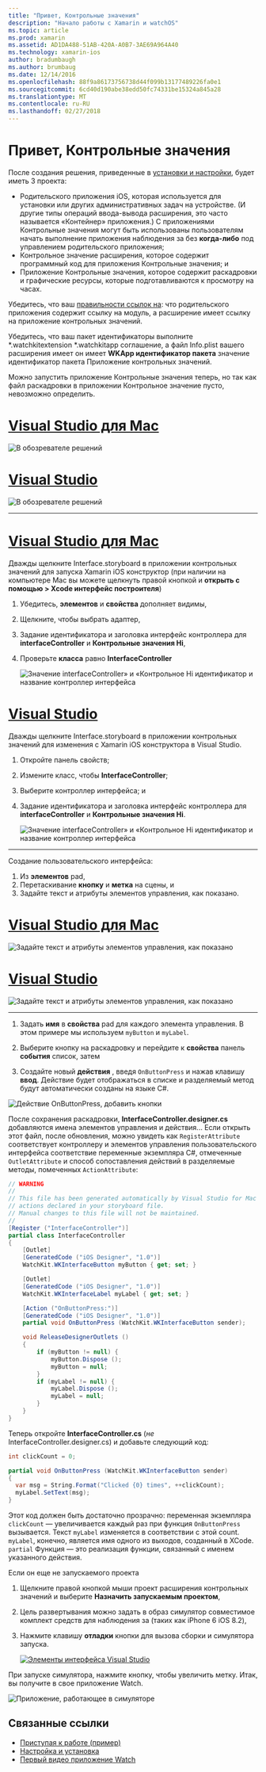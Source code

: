 ```yaml
---
title: "Привет, Контрольные значения"
description: "Начало работы с Xamarin и watchOS"
ms.topic: article
ms.prod: xamarin
ms.assetid: AD1DA488-51AB-420A-A0B7-3AE69A964A40
ms.technology: xamarin-ios
author: bradumbaugh
ms.author: brumbaug
ms.date: 12/14/2016
ms.openlocfilehash: 88f9a86173756738d44f099b13177489226fa0e1
ms.sourcegitcommit: 6cd40d190abe38edd50fc74331be15324a845a28
ms.translationtype: MT
ms.contentlocale: ru-RU
ms.lasthandoff: 02/27/2018
---
```

# <a name="hello-watch"></a>Привет, Контрольные значения

После создания решения, приведенные в [установки и настройки](~/ios/watchos/get-started/installation.md), будет иметь 3 проекта:

- Родительского приложения iOS, которая используется для установки или других административных задач на устройстве. (И другие типы операций ввода-вывода расширения, это часто называется «Контейнер» приложения.) С приложениями Контрольные значения могут быть использованы пользователям начать выполнение приложения наблюдения за без **когда-либо** под управлением родительского приложения;
- Контрольное значение расширения, которое содержит программный код для приложения Контрольные значения; и
- Приложение Контрольные значения, которое содержит раскадровки и графические ресурсы, которые подготавливаются к просмотру на часах.

Убедитесь, что ваш [правильности ссылок на](~/ios/watchos/get-started/project-references.md): что родительского приложения содержит ссылку на модуль, а расширение имеет ссылку на приложение контрольных значений.

Убедитесь, что ваш пакет идентификаторы выполните \*.watchkitextension \*.watchkitapp соглашение, а файл Info.plist вашего расширения имеет он имеет **WKApp идентификатор пакета** значение идентификатор пакета Приложение контрольных значений.

Можно запустить приложение Контрольные значения теперь, но так как файл раскадровки в приложении Контрольное значение пусто, невозможно определить.

# <a name="visual-studio-for-mactabvsmac"></a>[Visual Studio для Mac](#tab/vsmac)

![](hello-watch-images/projectstructure.png "В обозревателе решений")

# <a name="visual-studiotabvswin"></a>[Visual Studio](#tab/vswin)

![](hello-watch-images/vs-projectstructure.png "В обозревателе решений")

-----

# <a name="visual-studio-for-mactabvsmac"></a>[Visual Studio для Mac](#tab/vsmac)
    
Дважды щелкните Interface.storyboard в приложении контрольных значений для запуска Xamarin iOS конструктор (при наличии на компьютере Mac вы можете щелкнуть правой кнопкой и **открыть с помощью > Xcode интерфейс построителя**)


1.  Убедитесь, **элементов** и **свойства** дополняет видимы,
1.  Щелкните, чтобы выбрать адаптер,
1.  Задание идентификатора и заголовка интерфейс контроллера для **interfaceController** и **Контрольные значения Hi**,
1.  Проверьте **класса** равно **InterfaceController**

    ![](hello-watch-images/interfacecontrollerattributes.png "Значение interfaceController» и «Контрольное Hi идентификатор и название контроллер интерфейса")

# <a name="visual-studiotabvswin"></a>[Visual Studio](#tab/vswin)

Дважды щелкните Interface.storyboard в приложении контрольных значений для изменения с Xamarin iOS конструктора в Visual Studio.

1.  Откройте панель свойств;
1.  Измените класс, чтобы **InterfaceController**;
1.  Выберите контроллер интерфейса; и
1.  Задание идентификатора и заголовка интерфейс контроллера для **interfaceController** и **Контрольные значения Hi**.

    ![](hello-watch-images/vs-interfacecontrollerattributes.png "Значение interfaceController» и «Контрольное Hi идентификатор и название контроллер интерфейса")

-----


Создание пользовательского интерфейса:

1. Из **элементов** pad,
1. Перетаскивание **кнопку** и **метка** на сцены, и
1. Задайте текст и атрибуты элементов управления, как показано.

# <a name="visual-studio-for-mactabvsmac"></a>[Visual Studio для Mac](#tab/vsmac)

![](hello-watch-images/draganddrop.png "Задайте текст и атрибуты элементов управления, как показано")

# <a name="visual-studiotabvswin"></a>[Visual Studio](#tab/vswin)

![](hello-watch-images/vs-draganddrop.png "Задайте текст и атрибуты элементов управления, как показано")

-----

1. Задать **имя** в **свойства** pad для каждого элемента управления. В этом примере мы используем `myButton` и `myLabel`.

1. Выберите кнопку на раскадровку и перейдите к **свойства** панель **события** список, затем

1. Создайте новый **действия** , введя `OnButtonPress` и нажав клавишу **ввод**.
  Действие будет отображаться в списке и разделяемый метод будут автоматически созданы на языке C#.

![](hello-watch-images/buttonaction.png "Действие OnButtonPress, добавить кнопки")

После сохранения раскадровки, **InterfaceController.designer.cs** добавляются имена элементов управления и действия... Если открыть этот файл, после обновления, можно увидеть как `RegisterAttribute` соответствует контроллеру и элементов управления пользовательского интерфейса соответствие переменные экземпляра C#, отмеченные `OutletAttribute` и способ сопоставления действий в разделяемые методы, помеченных `ActionAttribute`:

```csharp
// WARNING
//
// This file has been generated automatically by Visual Studio for Mac from the outlets and
// actions declared in your storyboard file.
// Manual changes to this file will not be maintained.
//
[Register ("InterfaceController")]
partial class InterfaceController
{
    [Outlet]
    [GeneratedCode ("iOS Designer", "1.0")]
    WatchKit.WKInterfaceButton myButton { get; set; }

    [Outlet]
    [GeneratedCode ("iOS Designer", "1.0")]
    WatchKit.WKInterfaceLabel myLabel { get; set; }

    [Action ("OnButtonPress:")]
    [GeneratedCode ("iOS Designer", "1.0")]
    partial void OnButtonPress (WatchKit.WKInterfaceButton sender);

    void ReleaseDesignerOutlets ()
    {
        if (myButton != null) {
            myButton.Dispose ();
            myButton = null;
        }
        if (myLabel != null) {
            myLabel.Dispose ();
            myLabel = null;
        }
    }
}
```

Теперь откройте **InterfaceController.cs** (*не* InterfaceController.designer.cs) и добавьте следующий код:

```csharp
int clickCount = 0;

partial void OnButtonPress (WatchKit.WKInterfaceButton sender)
{
  var msg = String.Format("Clicked {0} times", ++clickCount);
  myLabel.SetText(msg);
}

```

Этот код должен быть достаточно прозрачно: переменная экземпляра `clickCount` — увеличивается каждый раз при функция `OnButtonPress` вызывается. Текст `myLabel` изменяется в соответствии с этой count. `myLabel`, конечно, является имя одного из выходов, созданный в XCode. `partial` Функция — это реализация функции, связанный с именем указанного действия.

Если он еще не запускаемого проекта

1. Щелкните правой кнопкой мыши проект расширения контрольных значений и выберите **Назначить запускаемым проектом**,

1. Цель развертывания можно задать в образ симулятор совместимое комплект средств для наблюдения за (таких как iPhone 6 iOS 8.2),

1. Нажмите клавишу **отладки** кнопки для вызова сборки и симулятора запуска.

    [ ![](hello-watch-images/readytodebug-sml.png "Элементы интерфейса Visual Studio")](hello-watch-images/readytodebug.png)

При запуске симулятора, нажмите кнопку, чтобы увеличить метку.
Итак, вы получите в свое приложение Watch.

![](hello-watch-images/running.png "Приложение, работающее в симуляторе")


## <a name="related-links"></a>Связанные ссылки

- [Приступая к работе (пример)](https://developer.xamarin.com/samples/monotouch/WatchKit/GettingStarted/)
- [Настройка и установка](~/ios/watchos/get-started/installation.md)
- [Первый видео приложение Watch](http://blog.xamarin.com/your-first-watch-kit-app/)
